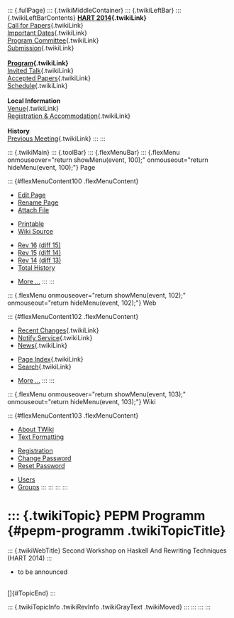 ::: {.fullPage}
::: {.twikiMiddleContainer}
::: {.twikiLeftBar}
::: {.twikiLeftBarContents}
**[HART 2014](WebHome){.twikiLink}**\
[Call for Papers](CallForPapers){.twikiLink}\
[Important Dates](ImportantDates){.twikiLink}\
[Program Committee](ProgramCommittee){.twikiLink}\
[Submission](PaperSubmission){.twikiLink}\
\
**[Program](Program){.twikiLink}**\
[Invited Talk](InvitedTalks){.twikiLink}\
[Accepted Papers](AcceptedPapers){.twikiLink}\
[Schedule](Program){.twikiLink}\
\
**Local Information**\
[Venue](WorkshopVenue){.twikiLink}\
[Registration & Accommodation](RegistrationAndAccomodation){.twikiLink}\
\
**History**\
[Previous Meeting](PreviousMeetings){.twikiLink}
:::
:::

::: {.twikiMain}
::: {.toolBar}
::: {.flexMenuBar}
::: {.flexMenu onmouseover="return showMenu(event, 100);" onmouseout="return hideMenu(event, 100);"}
Page

::: {#flexMenuContent100 .flexMenuContent}
-   [Edit
    Page](http://www.program-transformation.org/edit/HART14/PEPMProgram?t=1536828902)
-   [Rename
    Page](http://www.program-transformation.org/rename/HART14/PEPMProgram)
-   [Attach
    File](http://www.program-transformation.org/attach/HART14/PEPMProgram)

<!-- -->

-   [Printable](http://www.program-transformation.org/view/HART14/PEPMProgram?skin=print.pattern)
-   [Wiki
    Source](http://www.program-transformation.org/view/HART14/PEPMProgram?skin=text&raw=on&contenttype=text/plain)

<!-- -->

-   [Rev
    16](http://www.program-transformation.org/view/HART14/PEPMProgram?rev=1.16)
    [(diff 15)](http://www.program-transformation.org/rdiff/HART14/PEPMProgram?rev1=1.16&rev2=1.15)
-   [Rev
    15](http://www.program-transformation.org/view/HART14/PEPMProgram?rev=1.15)
    [(diff 14)](http://www.program-transformation.org/rdiff/HART14/PEPMProgram?rev1=1.15&rev2=1.14)
-   [Rev
    14](http://www.program-transformation.org/view/HART14/PEPMProgram?rev=1.14)
    [(diff 13)](http://www.program-transformation.org/rdiff/HART14/PEPMProgram?rev1=1.14&rev2=1.13)
-   [Total
    History](http://www.program-transformation.org/rdiff/HART14/PEPMProgram)

<!-- -->

-   [More
    \...](http://www.program-transformation.org/oops/HART14/PEPMProgram?template=oopsmore&param1=1.16&param2=1.16)
:::
:::

::: {.flexMenu onmouseover="return showMenu(event, 102);" onmouseout="return hideMenu(event, 102);"}
Web

::: {#flexMenuContent102 .flexMenuContent}
-   [Recent Changes](WebChanges){.twikiLink}
-   [Notify Service](WebNotify){.twikiLink}
-   [News](WebNews){.twikiLink}

<!-- -->

-   [Page Index](WebIndex){.twikiLink}
-   [Search](WebSearch){.twikiLink}

<!-- -->

-   [More
    \...](http://www.program-transformation.org/oops/HART14/PEPMProgram?template=oopsmore&param1=1.16&param2=1.16)
:::
:::

::: {.flexMenu onmouseover="return showMenu(event, 103);" onmouseout="return hideMenu(event, 103);"}
Wiki

::: {#flexMenuContent103 .flexMenuContent}
-   [About
    TWiki](http://www.program-transformation.org/view/TWiki/WebHome)
-   [Text
    Formatting](http://www.program-transformation.org/view/TWiki/TextFormattingRules)

<!-- -->

-   [Registration](http://www.program-transformation.org/view/TWiki/TWikiRegistration)
-   [Change
    Password](http://www.program-transformation.org/view/TWiki/ChangePassword)
-   [Reset
    Password](http://www.program-transformation.org/view/TWiki/ResetPassword)

<!-- -->

-   [Users](http://www.program-transformation.org/view/Main/TWikiUsers)
-   [Groups](http://www.program-transformation.org/view/Main/TWikiGroups)
:::
:::
:::
:::

::: {.twikiTopic}
PEPM Programm {#pepm-programm .twikiTopicTitle}
=============

::: {.twikiWebTitle}
Second Workshop on Haskell And Rewriting Techniques (HART 2014)
:::

-   to be announced

\
[]{#TopicEnd}
:::

::: {.twikiTopicInfo .twikiRevInfo .twikiGrayText .twikiMoved}
:::
:::
:::
:::
